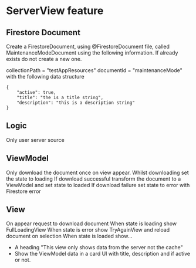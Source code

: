 # ServerView feature

## Firestore Document

Create a FirestoreDocument, using @FirestoreDocument file, called MaintenanceModeDocument using the following information.  If already exists do not create a new one.
 
collectionPath = "testAppResources"
documentId = "maintenanceMode"
with the following data structure
 
```
{
    "active": true,
    "title": "the is a title string",
    "description": "this is a description string"
}
```

## Logic

Only user server source

## ViewModel

Only download the document once on view appear.
Whilst downloading set the state to loading
If download successful transform the document to a ViewModel and set state to loaded
If download failure set state to error with Firestore error

## View

On appear request to download document
When state is loading show FullLoadingView
When state is error show TryAgainView and reload document on selection
When state is loaded show...
- A heading "This view only shows data from the server not the cache"
- Show the ViewModel data in a card UI with title, description and if active or not.
